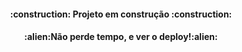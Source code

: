 <h4 align="center";>
:construction: Projeto em construção :construction:
<h4/>
<h4 align="center";>
:alien:Não perde tempo, e ver o deploy!:alien:
<h4/>
